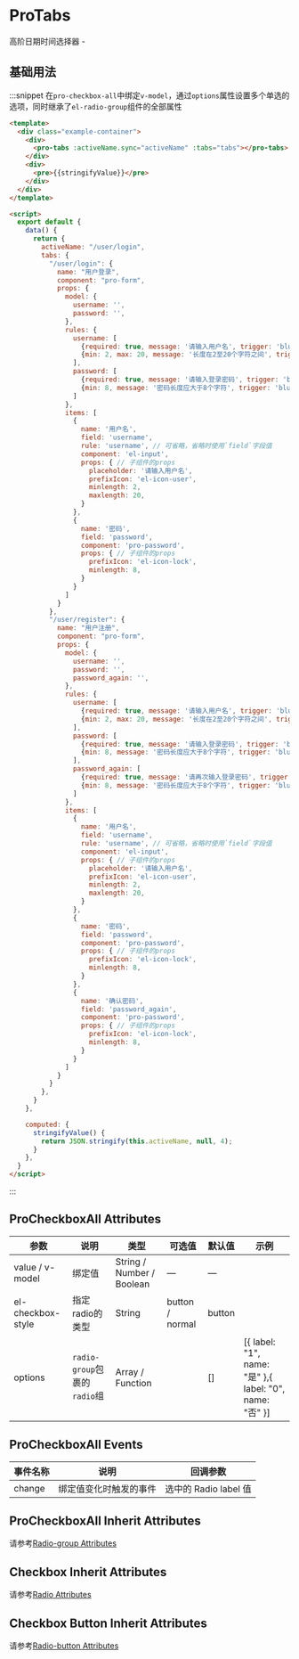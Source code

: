 <!--
 * @Author: your name
 * @Date: 2021-04-01 14:37:25
 * @LastEditTime: 2021-04-04 20:31:43
 * @LastEditors: Please set LastEditors
 * @Description: In User Settings Edit
 * @FilePath: /whale-ui/docs/markdown/src/example-pro-date-picker.md
-->
# ProTabs

高阶日期时间选择器 - 

## 基础用法

:::snippet 在`pro-checkbox-all`中绑定`v-model`，通过`options`属性设置多个单选的选项，同时继承了`el-radio-group`组件的全部属性

```html
<template>
  <div class="example-container">
    <div>
      <pro-tabs :activeName.sync="activeName" :tabs="tabs"></pro-tabs>
    </div>
    <div>
      <pre>{{stringifyValue}}</pre>
    </div>
  </div>
</template>

<script>
  export default {
    data() {
      return {
        activeName: "/user/login",
        tabs: {
          "/user/login": {
            name: "用户登录",
            component: "pro-form",
            props: {
              model: {
                username: '',
                password: '',
              },
              rules: {
                username: [
                  {required: true, message: '请输入用户名', trigger: 'blur'},
                  {min: 2, max: 20, message: '长度在2至20个字符之间', trigger: 'blur'}
                ],
                password: [
                  {required: true, message: '请输入登录密码', trigger: 'blur'},
                  {min: 8, message: '密码长度应大于8个字符', trigger: 'blur'}
                ]
              },
              items: [
                {
                  name: '用户名',
                  field: 'username',
                  rule: 'username', // 可省略，省略时使用`field`字段值
                  component: 'el-input',
                  props: { // 子组件的props
                    placeholder: '请输入用户名',
                    prefixIcon: 'el-icon-user',
                    minlength: 2,
                    maxlength: 20,
                  }
                },
                {
                  name: '密码',
                  field: 'password',
                  component: 'pro-password',
                  props: { // 子组件的props
                    prefixIcon: 'el-icon-lock',
                    minlength: 8,
                  }
                }
              ]
            }
          },
          "/user/register": {
            name: "用户注册",
            component: "pro-form",
            props: {
              model: {
                username: '',
                password: '',
                password_again: '',
              },
              rules: {
                username: [
                  {required: true, message: '请输入用户名', trigger: 'blur'},
                  {min: 2, max: 20, message: '长度在2至20个字符之间', trigger: 'blur'}
                ],
                password: [
                  {required: true, message: '请输入登录密码', trigger: 'blur'},
                  {min: 8, message: '密码长度应大于8个字符', trigger: 'blur'}
                ],
                password_again: [
                  {required: true, message: '请再次输入登录密码', trigger: 'blur'},
                  {min: 8, message: '密码长度应大于8个字符', trigger: 'blur'}
                ]
              },
              items: [
                {
                  name: '用户名',
                  field: 'username',
                  rule: 'username', // 可省略，省略时使用`field`字段值
                  component: 'el-input',
                  props: { // 子组件的props
                    placeholder: '请输入用户名',
                    prefixIcon: 'el-icon-user',
                    minlength: 2,
                    maxlength: 20,
                  }
                },
                {
                  name: '密码',
                  field: 'password',
                  component: 'pro-password',
                  props: { // 子组件的props
                    prefixIcon: 'el-icon-lock',
                    minlength: 8,
                  }
                },
                {
                  name: '确认密码',
                  field: 'password_again',
                  component: 'pro-password',
                  props: { // 子组件的props
                    prefixIcon: 'el-icon-lock',
                    minlength: 8,
                  }
                }
              ]
            }
          }
        },
      }
    },

    computed: {
      stringifyValue() {
        return JSON.stringify(this.activeName, null, 4);
      }
    },
  }
</script>
```
:::


## ProCheckboxAll Attributes
| 参数 | 说明     | 类型   | 可选值 | 默认值 | 示例 |
| ---- | -------- | ------ | ------ | ------ | ----- |
| value / v-model | 绑定值 | String / Number / Boolean | —      | —      | |
| el-checkbox-style | 指定radio的类型 | String | button / normal | button | |
| options | `radio-group`包裹的`radio`组 | Array / Function |  | []| [{ label: "1", name: "是" },{ label: "0", name: "否" }] |

## ProCheckboxAll Events
|事件名称	|说明	|回调参数 |
|---|---|---|
|change	|绑定值变化时触发的事件	|选中的 Radio label 值|

## ProCheckboxAll Inherit Attributes
请参考[Radio-group Attributes](https://element.eleme.cn/#/zh-CN/component/radio#radio-group-attributes)

## Checkbox Inherit Attributes
请参考[Radio Attributes](https://element.eleme.cn/#/zh-CN/component/radio#radio-attributes)

## Checkbox Button Inherit Attributes
请参考[Radio-button Attributes](https://element.eleme.cn/#/zh-CN/component/radio#radio-button-attributes)